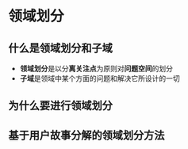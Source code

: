 <!--
 * @Author: ChenRun
 * @Date: 2022-02-24 21:26:48
 * @Description: 
-->
# 领域划分

## 什么是领域划分和子域

- **领域划分**是以分**离关注点**为原则对**问题空间**的划分
- **子域**是领域中某个方面的问题和解决它所设计的一切

## 为什么要进行领域划分

## 基于用户故事分解的领域划分方法
